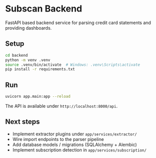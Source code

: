 # Subscan Backend

FastAPI based backend service for parsing credit card statements and providing dashboards.

## Setup

```bash
cd backend
python -m venv .venv
source .venv/bin/activate  # Windows: .venv\Scripts\activate
pip install -r requirements.txt
```

## Run

```bash
uvicorn app.main:app --reload
```

The API is available under `http://localhost:8000/api`.

## Next steps

- Implement extractor plugins under `app/services/extractor/`
- Wire import endpoints to the parser pipeline
- Add database models / migrations (SQLAlchemy + Alembic)
- Implement subscription detection in `app/services/subscription/`
